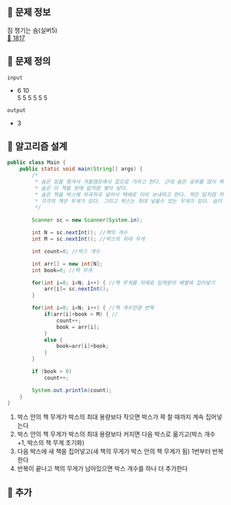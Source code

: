 ## 🌵 문제 정보
짐 챙기는 숌(실버5) <br>
[🚗 1817](https://www.acmicpc.net/problem/1817)

## 🌵 문제 정의
`input` <br>
- 6 10 <br>
  5 5 5 5 5 5

`output` <br>
- 3

## 🌵 알고리즘 설계

```java
public class Main {
    public static void main(String[] args) {
        /*
         * 숌은 짐을 챙겨서 겨울캠프에서 집으로 가려고 한다. 근데 숌은 공부를 많이 하러 캠프에 온 것이기 때문에 책을 엄청나게 많이 가지고 왔다.
         * 숌은 이 책을 방에 탑처럼 쌓아 놨다.
         * 숌은 책을 박스에 차곡차곡 넣어서 택배로 미리 보내려고 한다. 책은 탑처럼 차곡차곡 쌓여있기 때문에, 차례대로 박스에 넣을 수밖에 없다.
         * 각각의 책은 무게가 있다. 그리고 박스는 최대 넣을수 있는 무게가 있다. 숌이 필요한 박스의 개수의 최솟값을 구하는 프로그램을 작성하시오.
         */
        
        Scanner sc = new Scanner(System.in);

        int N = sc.nextInt(); //책의 개수
        int M = sc.nextInt(); //박스의 최대 무게

        int count=0; //박스 개수

        int arr[] = new int[N];
        int book=0; //책 무게

        for(int i=0; i<N; i++) { //책 무게를 차례로 입력받아 배열에 집어넣기
            arr[i]= sc.nextInt();
        }

        for(int i=0; i<N; i++) { //책 개수만큼 반복
            if(arr[i]+book > M) { //
                count++;
                book = arr[i];
            }
            else {
                book=arr[i]+book;
            }
        }

        if (book > 0)
            count++;

        System.out.println(count);
    }
}
```
1. 박스 안의 책 무게가 박스의 최대 용량보다 작으면 박스가 꽉 찰 때까지 계속 집어넣는다
2. 박스 안의 책 무게가 박스의 최대 용량보다 커지면 다음 박스로 옮기고(박스 개수 +1, 박스의 책 무게 초기화)
3. 다음 박스에 새 책을 집어넣고(새 책의 무게가 박스 안의 책 무게가 됨) 1번부터 반복한다
4. 반복이 끝나고 책의 무게가 남아있으면 박스 개수를 하나 더 추가한다


## 🌵 추가